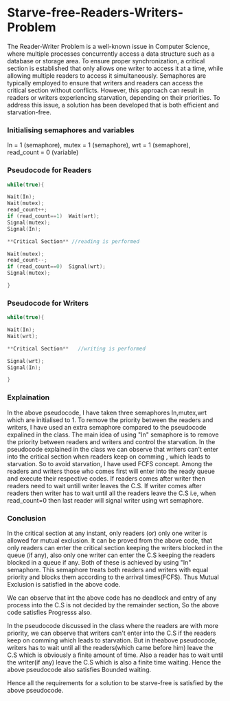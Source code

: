 # Starve-free-Readers-Writers-Problem
The Reader-Writer Problem is a well-known issue in Computer Science, where multiple processes concurrently access a data structure such as a database or storage area. To ensure proper synchronization, a critical section is established that only allows one writer to access it at a time, while allowing multiple readers to access it simultaneously. Semaphores are typically employed to ensure that writers and readers can access the critical section without conflicts. However, this approach can result in readers or writers experiencing starvation, depending on their priorities. To address this issue, a solution has been developed that is both efficient and starvation-free.

### Initialising semaphores and variables
In = 1 (semaphore),
mutex = 1 (semaphore),
wrt = 1 (semaphore),
read_count = 0 (variable)

### Pseudocode for Readers
```c++
while(true){

Wait(In);
Wait(mutex);
read_count++;
if (read_count==1)  Wait(wrt);
Signal(mutex);
Signal(In);

**Critical Section** //reading is performed

Wait(mutex);
read_count--;
if (read_count==0)  Signal(wrt);
Signal(mutex);

}
```
### Pseudocode for Writers
```c++
while(true){

Wait(In);
Wait(wrt);

**Critical Section**   //writing is performed

Signal(wrt);
Signal(In);

}
```
### Explaination
In the above pseudocode, I have taken three semaphores In,mutex,wrt which are initialised to 1. To remove the priority between the readers and writers, I have used an
extra semaphore compared to the pseudocode expalined in the class. The main idea of using "In" semaphore is to remove the priority between readers and writers and 
control the starvation. In the pseudocode explained in the class we can observe that writers can't enter into the critical section when readers keep on comming , which
leads to starvation. So to avoid starvation, I have used FCFS concept. Among the readers and writers those who comes first will enter into the ready queue and execute
their respective codes. If readers comes after writer then readers need to wait untill writer leaves the C.S. If writer comes after readers then writer has to wait
until all the readers leave the C.S i.e, when read_count=0 then last reader will signal writer using wrt semaphore.

### Conclusion

In the critical section at any instant, only readers (or) only one writer is allowed for mutual exclusion. It can be proved from the above code, that only readers
can enter the critical section keeping the writers blocked in the queue (if any), also only one writer can enter the C.S keeping the readers blocked in a queue if any.
Both of these is achieved by using "In" semaphore. This semaphore treats both readers and writers with equal priority and blocks them according to the arrival
times(FCFS). Thus Mutual Exclusion is satisfied in the above code.

We can observe that int the above code has no deadlock and entry of any process into the C.S is not decided by the remainder section, So the above code satisfies
Progresss also.

In the pseudocode discussed in the class where the readers are with more priority, we can observe that writers can't enter into the C.S if the readers keep on comming
which leads to starvation. But in theabove pseudocode, writers has to wait until all the readers(which came before him) leave the C.S which is obviously a finite
amount of time. Also a reader has to wait until the writer(if any) leave the C.S which is also a finite time waiting. Hence the above pseudocode also satisfies Bounded
waiting.

Hence all the requirements for a solution to be starve-free is satisfied by the above pseudocode.


